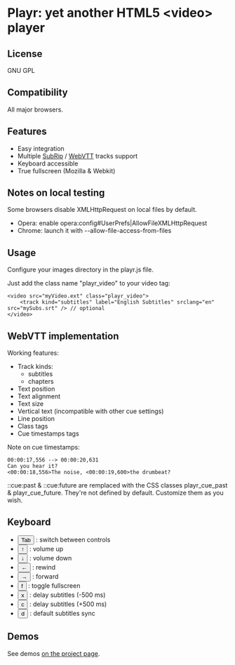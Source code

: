 # Playr: yet another HTML5 &lt;video&gt; player

## License

GNU GPL

## Compatibility

All major browsers.

## Features

* Easy integration
* Multiple [SubRip](http://en.wikipedia.org/wiki/SubRip) / [WebVTT](http://www.delphiki.com/webvtt/) tracks support
* Keyboard accessible
* True fullscreen (Mozilla & Webkit)

## Notes on local testing

Some browsers disable XMLHttpRequest on local files by default.

* Opera: enable opera:config#UserPrefs|AllowFileXMLHttpRequest
* Chrome: launch it with --allow-file-access-from-files

## Usage

Configure your images directory in the playr.js file.

Just add the class name "playr_video" to your video tag:

	<video src="myVideo.ext" class="playr_video">
		<track kind="subtitles" label="English Subtitles" srclang="en" src="mySubs.srt" /> // optional
	</video>

## WebVTT implementation

Working features:

* Track kinds:
	* subtitles
	* chapters
* Text position
* Text alignment
* Text size
* Vertical text (incompatible with other cue settings)
* Line position
* Class tags
* Cue timestamps tags

Note on cue timestamps:

	00:00:17,556 --> 00:00:20,631
	Can you hear it?
	<00:00:18,556>The noise, <00:00:19,600>the drumbeat?
	
::cue:past & ::cue:future are remplaced with the CSS classes playr_cue_past & playr_cue_future.
They're not defined by default. Customize them as you wish.

## Keyboard

* <button>Tab</button> : switch between controls
* <button>↑</button> : volume up
* <button>↓</button> : volume down
* <button>←</button> : rewind
* <button>→</button> : forward
* <button>f</button> : toggle fullscreen
* <button>x</button> : delay subtitles (-500 ms)
* <button>c</button> : delay subtitles (+500 ms)
* <button>d</button> : default subtitles sync

## Demos

See demos [on the project page](http://www.delphiki.com/html5/playr/).
